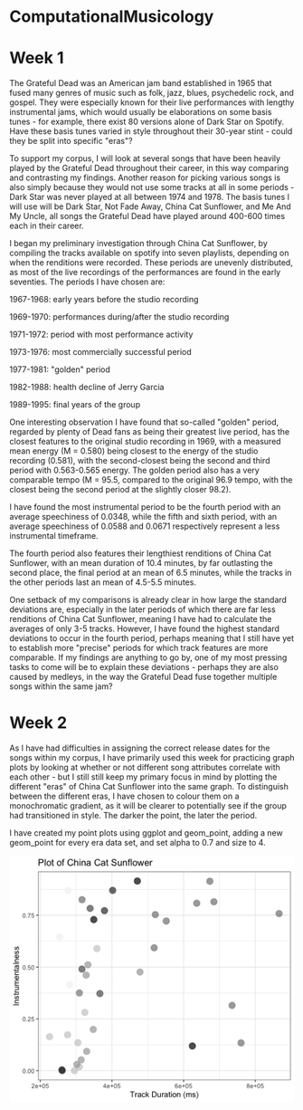 # ComputationalMusicology

# Week 1

The Grateful Dead was an American jam band established in 1965 that fused many genres of music such as folk, jazz, blues, psychedelic rock, and gospel. They were especially known for their live performances with lengthy instrumental jams, which would usually be elaborations on some basis tunes - for example, there exist 80 versions alone of Dark Star on Spotify. Have these basis tunes varied in style throughout their 30-year stint - could they be split into specific "eras"?

To support my corpus, I will look at several songs that have been heavily played by the Grateful Dead throughout their career, in this way comparing and contrasting my findings. Another reason for picking various songs is also simply because they would not use some tracks at all in some periods - Dark Star was never played at all between 1974 and 1978. The basis tunes I will use will be Dark Star, Not Fade Away, China Cat Sunflower, and Me And My Uncle, all songs the Grateful Dead have played around 400-600 times each in their career.

I began my preliminary investigation through China Cat Sunflower, by compiling the tracks available on spotify into seven playlists, depending on when the renditions were recorded. These periods are unevenly distributed, as most of the live recordings of the performances are found in the early seventies. The periods I have chosen are:

1967-1968: early years before the studio recording

1969-1970: performances during/after the studio recording

1971-1972: period with most performance activity

1973-1976: most commercially successful period

1977-1981: "golden" period

1982-1988: health decline of Jerry Garcia

1989-1995: final years of the group

One interesting observation I have found that so-called "golden" period, regarded by plenty of Dead fans as being their greatest live period, has the closest features to the original studio recording in 1969, with a measured mean energy (M = 0.580) being closest to the energy of the studio recording (0.581), with the second-closest being the second and third period with 0.563-0.565 energy. The golden period also has a very comparable tempo (M = 95.5, compared to the original 96.9 tempo, with the closest being the second period at the slightly closer 98.2).

I have found the most instrumental period to be the fourth period with an average speechiness of 0.0348, while the fifth and sixth period, with an average speechiness of 0.0588 and 0.0671 respectively represent a less instrumental timeframe.

The fourth period also features their lengthiest renditions of China Cat Sunflower, with an mean duration of 10.4 minutes, by far outlasting the second place, the final period at an mean of 6.5 minutes, while the tracks in the other periods last an mean of 4.5-5.5 minutes.

One setback of my comparisons is already clear in how large the standard deviations are, especially in the later periods of which there are far less renditions of China Cat Sunflower, meaning I have had to calculate the averages of only 3-5 tracks. However, I have found the highest standard deviations to occur in the fourth period, perhaps meaning that I still have yet to establish more "precise" periods for which track features are more comparable. If my findings are anything to go by, one of my most pressing tasks to come will be to explain these deviations - perhaps they are also caused by medleys, in the way the Grateful Dead fuse together multiple songs within the same jam?

# Week 2

As I have had difficulties in assigning the correct release dates for the songs within my corpus, I have primarily used this week for practicing graph plots by looking at whether or not different song attributes correlate with each other - but I still still keep my primary focus in mind by plotting the different "eras" of China Cat Sunflower into the same graph. To distinguish between the different eras, I have chosen to colour them on a monochromatic gradient, as it will be clearer to potentially see if the group had transitioned in style. The darker the point, the later the period.

I have created my point plots using ggplot and geom_point, adding a new geom_point for every era data set, and set alpha to 0.7 and size to 4.

![Plot](Rplot01.png)
